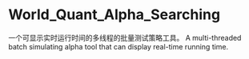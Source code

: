 # World_Quant_Alpha_Searching

一个可显示实时运行时间的多线程的批量测试策略工具。
A multi-threaded batch simulating alpha tool that can display real-time running time.
